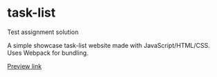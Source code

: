 # task-list

Test assignment solution

A simple showcase task-list website made with JavaScript/HTML/CSS. Uses
Webpack
for bundling.

[Preview link](https://abbrshv.github.io/task-list/)
